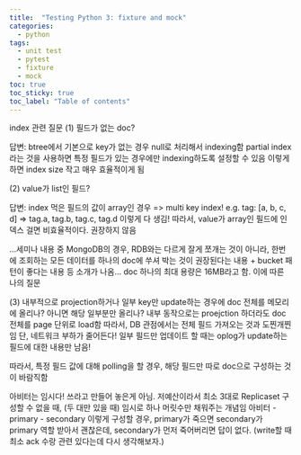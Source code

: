 ```yaml
---
title:  "Testing Python 3: fixture and mock"
categories: 
  - python
tags:
  - unit test
  - pytest
  - fixture
  - mock
toc: true
toc_sticky: true
toc_label: "Table of contents"
---
```



index 관련 질문
(1) 필드가 없는 doc?

답변:
btree에서 기본으로 key가 없는 경우 null로 처리해서 indexing함
partial index라는 것을 사용하면 특정 필드가 있는 경우에만 indexing하도록 설정할 수 있음
이렇게 하면 index size 작고 매우 효율적이게 됨


(2) value가 list인 필드?

답변:
index 먹은 필드의 값이 array인 경우
=> multi key index!
e.g. tag: [a, b, c, d]
=> tag.a, tag.b, tag.c, tag.d 이렇게 다 생김!
따라서, value가 array인 필드에 인덱스 걸면 비효율적이다. 권장하지 않음

...세미나 내용 중 MongoDB의 경우, RDB와는 다르게 잘게 쪼개는 것이 아니라, 한번에 조회하는 모든 데이터를 하나의 doc에 쑤셔 박는 것이
권장된다는 내용 + bucket 패턴이 좋다는 내용 등 소개가 나옴...
doc 하나의 최대 용량은 16MB라고 함.
이에 따른 나의 질문


(3) 내부적으로 projection하거나 일부 key만 update하는 경우에 doc 전체를 메모리에 올리나? 아니면 해당 일부분만 올리나?
내부 동작으로는 proejction 하더라도 doc 전체를 page 단위로 load함
따라서, DB 관점에서는 전체 필드 가져오는 것과 도찐개찐임
단, 네트워크 부하가 줄어든다!
일부 필드만 업데이트 할 때는 oplog가 update하는 필드에 대한 내용만 남음!

따라서, 특정 필드 값에 대해 polling을 할 경우, 해당 필드만 따로 doc으로 구성하는 것이 바람직함


아비터는 임시다! 쓰라고 만들어 놓은게 아님.
저예산이라서 최소 3대로 Replicaset 구성할 수 없을 때, (두 대만 있을 때)
임시로 하나 머릿수만 채워주는 개념임
아비터 - primary - secondary
이렇게 구성할 경우, primary가 죽으면 secondary가 primary 역할 받아서 괜찮은데,
secondary가 먼저 죽어버리면 답이 없다. (write할 때 최소 ack 수랑 관련 있다는데 다시 생각해보자.)
